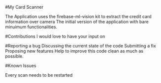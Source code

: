 #My Card Scanner

The Application uses the firebase-ml-vision kit to extract the credit card information over camera
The initial version of the application with bare minuimum functionalities.


#Contributions
I would love to have your input on

#Reporting a bug
Discussing the current state of the code
Submitting a fix
Proposing new features
Help to improve this code clean as much as possible.

#Known Issues

Every scan needs to be restarted
